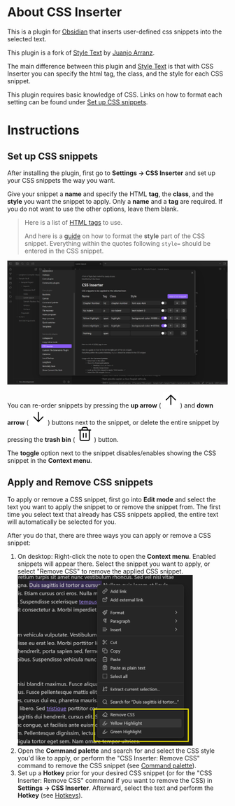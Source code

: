 # About CSS Inserter
This is a plugin for [Obsidian](https://obsidian.md/) that inserts user-defined css snippets into the selected text.

This plugin is a fork of [Style Text](https://github.com/juanjoarranz/style-text-obsidian-plugin) by [Juanjo Arranz](https://github.com/juanjoarranz).

The main difference between this plugin and [Style Text](https://github.com/juanjoarranz/style-text-obsidian-plugin) is that with CSS Inserter you can specify the html tag, the class, and the style for each CSS snippet.

This plugin requires basic knowledge of CSS. Links on how to format each setting can be found under [Set up CSS snippets](#set-up-css-snippets).

# Instructions
## Set up CSS snippets
After installing the plugin, first go to **Settings → CSS Inserter** and set up your CSS snippets the way you want.

Give your snippet a **name** and specify the HTML **tag**, the **class**, and the **style** you want the snippet to apply. Only a **name** and a **tag** are required. If you do not want to use the other options, leave them blank.

> Here is a list of [HTML tags](https://www.w3schools.com/tags/default.asp) to use.
> 
> And here is a [guide](https://www.w3schools.com/html/html_styles.asp) on how to format the **style** part of the CSS snippet.
> Everything within the quotes following `style=` should be entered in the CSS snippet.

![Settings panel](./Attachments/settings-panel.png#interface)

You can re-order snippets by pressing the **up arrow** ( ![Up arrow](./Attachments/icons/lucide-arrow-up.svg#icon) ) and **down arrow** ( ![Down arrow](./Attachments/icons/lucide-arrow-down.svg#icon) ) buttons next to the snippet, or delete the entire snippet by pressing the **trash bin** ( ![Trash bin](./Attachments/icons/lucide-trash-2.svg#icon) ) button.

The **toggle** option next to the snippet disables/enables showing the CSS snippet in the **Context menu**.

## Apply and Remove CSS snippets
To apply or remove a CSS snippet, first go into **Edit mode** and select the text you want to apply the snippet to or remove the snippet from. The first time you select text that already has CSS snippets applied, the entire text will automatically be selected for you.

After you do that, there are three ways you can apply or remove a CSS snippet:
 1. On desktop: Right-click the note to open the **Context menu**. Enabled snippets will appear there. Select the snippet you want to apply, or select "Remove CSS" to remove the applied CSS snippet.<br>
    <img src="./Attachments/context-menu.png#interface" width=400px height=390px></img>
 2. Open the **Command palette** and search for and select the CSS style you'd like to apply, or perform the "CSS Inserter: Remove CSS" command to remove the CSS snippet (see [Command palette](https://help.obsidian.md/Plugins/Command+palette)).
 3. Set up a **Hotkey** prior for your desired CSS snippet (or for the "CSS Inserter: Remove CSS" command if you want to remove the CSS) in **Settings → CSS Inserter**. Afterward, select the text and perform the **Hotkey** (see [Hotkeys](https://help.obsidian.md/User+interface/Hotkeys)).
